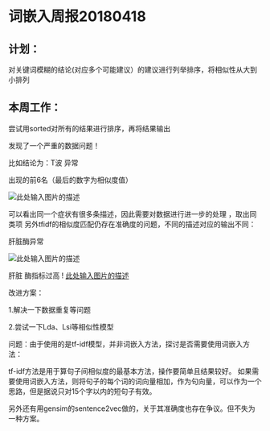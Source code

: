 ﻿# 词嵌入周报20180418


## 计划：

对关键词模糊的结论(对应多个可能建议）的建议进行列举排序，将相似性从大到小排列

## 本周工作：

尝试用sorted对所有的结果进行排序，再将结果输出

发现了一个严重的数据问题！

比如结论为：T波 异常

出现的前6名（最后的数字为相似度值）

![此处输入图片的描述][1]

可以看出同一个症状有很多条描述，因此需要对数据进行进一步的处理
，取出同类项
另外tfidf的相似度匹配仍存在准确度的问题，不同的描述对应的输出不同：

肝脏酶异常

![此处输入图片的描述][2]

肝脏 酶指标过高
!
[此处输入图片的描述][3]


改进方案：

1.解决一下数据重复等问题

2.尝试一下Lda、Lsi等相似性模型

问题：由于使用的是tf-idf模型，并非词嵌入方法，探讨是否需要使用词嵌入方法：

tf-idf方法是用于算句子间相似度的最基本方法，操作要简单且结果较好。
如果需要使用词嵌入方法，则将句子的每个词的词向量相加，作为句向量，可以作为一个思路，但是据说只对15个字以内的短句子有效。

另外还有用gensim的sentence2vec做的，关于其准确度也存在争议。但不失为一种方案。


 
[1]: https://s17.postimg.cc/lyv5o1ahr/20180418160242.png
  
[2]: https://s17.postimg.cc/fsyauu3bj/20180418165320.png
  
[3]: https://s17.postimg.cc/9f97rr673/20180418165430.png